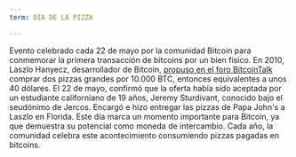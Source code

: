 ```yaml
---
term: DÍA DE LA PIZZA

---
```

Evento celebrado cada 22 de mayo por la comunidad Bitcoin para conmemorar la primera transacción de bitcoins por un bien físico. En 2010, Laszlo Hanyecz, desarrollador de Bitcoin, [propuso en el foro BitcoinTalk](https://bitcointalk.org/index.php?topic=137.msg1141#msg1141) comprar dos pizzas grandes por 10.000 BTC, entonces equivalentes a unos 40 dólares. El 22 de mayo, confirmó que la oferta había sido aceptada por un estudiante californiano de 19 años, Jeremy Sturdivant, conocido bajo el seudónimo de Jercos. Encargó e hizo entregar las pizzas de Papa John's a Laszlo en Florida. Este día marca un momento importante para Bitcoin, ya que demuestra su potencial como moneda de intercambio. Cada año, la comunidad celebra este acontecimiento consumiendo pizzas pagadas en bitcoins.